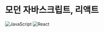# 모던 자바스크립트, 리액트

![JavaScript](https://img.shields.io/badge/JavaScript-F7DF1E.svg?style=flat-square&logo=JavaScript&logoColor=white)
![React](https://img.shields.io/badge/React-61DAFB?style=flat-square&logo=React&logoColor=white)
